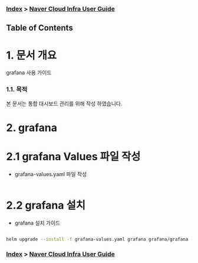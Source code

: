### [Index](./README.md) > [ Naver Cloud Infra User Guide](../README.md) 

## Table of Contents

# <div id='1'/> 1. 문서 개요

grafana 사용 가이드 

### <div id='2'/> 1.1. 목적
      
본 문서는 통합 대시보드 관리를 위해 작성 하였습니다. 

# <div id='3'/> 2. grafana

# <div id='3'/> 2.1 grafana Values 파일 작성 

- grafana-values.yaml 파일 작성 

```yaml


```



# <div id='3'/> 2.2 grafana 설치 

- grafana 설치 가이드 

```sh

helm upgrade --install -f grafana-values.yaml grafana grafana/grafana -n grafana


```




### [Index](./README.md) > [ Naver Cloud Infra User Guide](../README.md) 